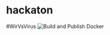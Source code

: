 # hackaton
#WirVsVirus
![Build and Publish Docker](https://github.com/laufburschen/hackaton/workflows/Build%20and%20Publish%20Docker/badge.svg)
